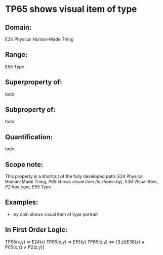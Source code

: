 # TP65 shows visual item of type

## Domain: 

E24 Physical Human-Made Thing

## Range: 

E55 Type

## Superproperty of: 

todo

## Subproperty of: 

todo

## Quantification: 

todo

## Scope note: 

This property is a shortcut of the fully developed path: E24 Physical Human-Made Thing, _P65 shows visual item (is shown by)_, E36 Visual Item, _P2 has type_, E55 Type

## Examples: 

* my coin shows visual item of type portrait

## In First Order Logic: 

TP65(x,y) ⇒ E24(x)
TP65(x,y) ⇒ E55(y)
TP65(x,y) ⇔ (∃ z)[E36(z) ∧ P65(x,z) ∧ P2(z,y)]

